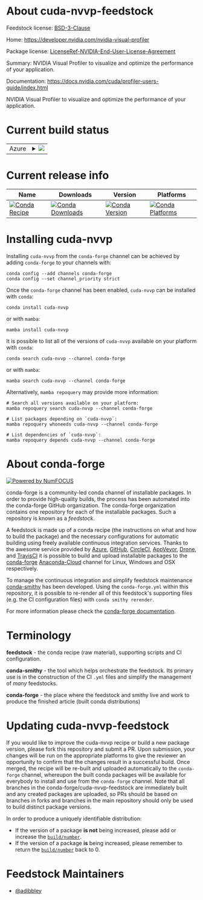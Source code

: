 About cuda-nvvp-feedstock
=========================

Feedstock license: [BSD-3-Clause](https://github.com/conda-forge/cuda-nvvp-feedstock/blob/main/LICENSE.txt)

Home: https://developer.nvidia.com/nvidia-visual-profiler

Package license: [LicenseRef-NVIDIA-End-User-License-Agreement](https://docs.nvidia.com/cuda/eula/index.html)

Summary: NVIDIA Visual Profiler to visualize and optimize the performance of your application.

Documentation: https://docs.nvidia.com/cuda/profiler-users-guide/index.html

NVIDIA Visual Profiler to visualize and optimize the performance of your
application.


Current build status
====================


<table>
    
  <tr>
    <td>Azure</td>
    <td>
      <details>
        <summary>
          <a href="https://dev.azure.com/conda-forge/feedstock-builds/_build/latest?definitionId=19547&branchName=main">
            <img src="https://dev.azure.com/conda-forge/feedstock-builds/_apis/build/status/cuda-nvvp-feedstock?branchName=main">
          </a>
        </summary>
        <table>
          <thead><tr><th>Variant</th><th>Status</th></tr></thead>
          <tbody><tr>
              <td>linux_64</td>
              <td>
                <a href="https://dev.azure.com/conda-forge/feedstock-builds/_build/latest?definitionId=19547&branchName=main">
                  <img src="https://dev.azure.com/conda-forge/feedstock-builds/_apis/build/status/cuda-nvvp-feedstock?branchName=main&jobName=linux&configuration=linux%20linux_64_" alt="variant">
                </a>
              </td>
            </tr><tr>
              <td>win_64</td>
              <td>
                <a href="https://dev.azure.com/conda-forge/feedstock-builds/_build/latest?definitionId=19547&branchName=main">
                  <img src="https://dev.azure.com/conda-forge/feedstock-builds/_apis/build/status/cuda-nvvp-feedstock?branchName=main&jobName=win&configuration=win%20win_64_" alt="variant">
                </a>
              </td>
            </tr>
          </tbody>
        </table>
      </details>
    </td>
  </tr>
</table>

Current release info
====================

| Name | Downloads | Version | Platforms |
| --- | --- | --- | --- |
| [![Conda Recipe](https://img.shields.io/badge/recipe-cuda--nvvp-green.svg)](https://anaconda.org/conda-forge/cuda-nvvp) | [![Conda Downloads](https://img.shields.io/conda/dn/conda-forge/cuda-nvvp.svg)](https://anaconda.org/conda-forge/cuda-nvvp) | [![Conda Version](https://img.shields.io/conda/vn/conda-forge/cuda-nvvp.svg)](https://anaconda.org/conda-forge/cuda-nvvp) | [![Conda Platforms](https://img.shields.io/conda/pn/conda-forge/cuda-nvvp.svg)](https://anaconda.org/conda-forge/cuda-nvvp) |

Installing cuda-nvvp
====================

Installing `cuda-nvvp` from the `conda-forge` channel can be achieved by adding `conda-forge` to your channels with:

```
conda config --add channels conda-forge
conda config --set channel_priority strict
```

Once the `conda-forge` channel has been enabled, `cuda-nvvp` can be installed with `conda`:

```
conda install cuda-nvvp
```

or with `mamba`:

```
mamba install cuda-nvvp
```

It is possible to list all of the versions of `cuda-nvvp` available on your platform with `conda`:

```
conda search cuda-nvvp --channel conda-forge
```

or with `mamba`:

```
mamba search cuda-nvvp --channel conda-forge
```

Alternatively, `mamba repoquery` may provide more information:

```
# Search all versions available on your platform:
mamba repoquery search cuda-nvvp --channel conda-forge

# List packages depending on `cuda-nvvp`:
mamba repoquery whoneeds cuda-nvvp --channel conda-forge

# List dependencies of `cuda-nvvp`:
mamba repoquery depends cuda-nvvp --channel conda-forge
```


About conda-forge
=================

[![Powered by
NumFOCUS](https://img.shields.io/badge/powered%20by-NumFOCUS-orange.svg?style=flat&colorA=E1523D&colorB=007D8A)](https://numfocus.org)

conda-forge is a community-led conda channel of installable packages.
In order to provide high-quality builds, the process has been automated into the
conda-forge GitHub organization. The conda-forge organization contains one repository
for each of the installable packages. Such a repository is known as a *feedstock*.

A feedstock is made up of a conda recipe (the instructions on what and how to build
the package) and the necessary configurations for automatic building using freely
available continuous integration services. Thanks to the awesome service provided by
[Azure](https://azure.microsoft.com/en-us/services/devops/), [GitHub](https://github.com/),
[CircleCI](https://circleci.com/), [AppVeyor](https://www.appveyor.com/),
[Drone](https://cloud.drone.io/welcome), and [TravisCI](https://travis-ci.com/)
it is possible to build and upload installable packages to the
[conda-forge](https://anaconda.org/conda-forge) [Anaconda-Cloud](https://anaconda.org/)
channel for Linux, Windows and OSX respectively.

To manage the continuous integration and simplify feedstock maintenance
[conda-smithy](https://github.com/conda-forge/conda-smithy) has been developed.
Using the ``conda-forge.yml`` within this repository, it is possible to re-render all of
this feedstock's supporting files (e.g. the CI configuration files) with ``conda smithy rerender``.

For more information please check the [conda-forge documentation](https://conda-forge.org/docs/).

Terminology
===========

**feedstock** - the conda recipe (raw material), supporting scripts and CI configuration.

**conda-smithy** - the tool which helps orchestrate the feedstock.
                   Its primary use is in the construction of the CI ``.yml`` files
                   and simplify the management of *many* feedstocks.

**conda-forge** - the place where the feedstock and smithy live and work to
                  produce the finished article (built conda distributions)


Updating cuda-nvvp-feedstock
============================

If you would like to improve the cuda-nvvp recipe or build a new
package version, please fork this repository and submit a PR. Upon submission,
your changes will be run on the appropriate platforms to give the reviewer an
opportunity to confirm that the changes result in a successful build. Once
merged, the recipe will be re-built and uploaded automatically to the
`conda-forge` channel, whereupon the built conda packages will be available for
everybody to install and use from the `conda-forge` channel.
Note that all branches in the conda-forge/cuda-nvvp-feedstock are
immediately built and any created packages are uploaded, so PRs should be based
on branches in forks and branches in the main repository should only be used to
build distinct package versions.

In order to produce a uniquely identifiable distribution:
 * If the version of a package **is not** being increased, please add or increase
   the [``build/number``](https://docs.conda.io/projects/conda-build/en/latest/resources/define-metadata.html#build-number-and-string).
 * If the version of a package **is** being increased, please remember to return
   the [``build/number``](https://docs.conda.io/projects/conda-build/en/latest/resources/define-metadata.html#build-number-and-string)
   back to 0.

Feedstock Maintainers
=====================

* [@adibbley](https://github.com/adibbley/)

